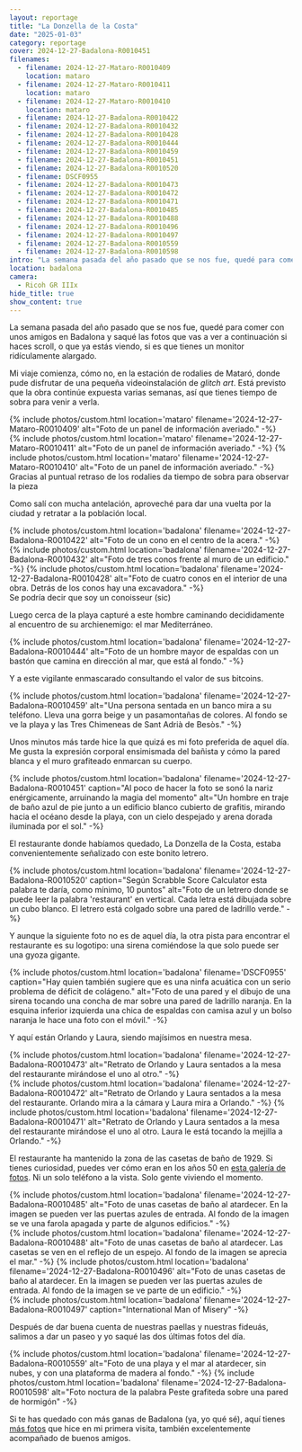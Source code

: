 ```yaml
---
layout: reportage
title: "La Donzella de la Costa"
date: "2025-01-03"
category: reportage
cover: 2024-12-27-Badalona-R0010451
filenames:
  - filename: 2024-12-27-Mataro-R0010409
    location: mataro
  - filename: 2024-12-27-Mataro-R0010411
    location: mataro
  - filename: 2024-12-27-Mataro-R0010410
    location: mataro
  - filename: 2024-12-27-Badalona-R0010422
  - filename: 2024-12-27-Badalona-R0010432
  - filename: 2024-12-27-Badalona-R0010428
  - filename: 2024-12-27-Badalona-R0010444
  - filename: 2024-12-27-Badalona-R0010459
  - filename: 2024-12-27-Badalona-R0010451
  - filename: 2024-12-27-Badalona-R0010520
  - filename: DSCF0955
  - filename: 2024-12-27-Badalona-R0010473
  - filename: 2024-12-27-Badalona-R0010472
  - filename: 2024-12-27-Badalona-R0010471
  - filename: 2024-12-27-Badalona-R0010485
  - filename: 2024-12-27-Badalona-R0010488
  - filename: 2024-12-27-Badalona-R0010496
  - filename: 2024-12-27-Badalona-R0010497
  - filename: 2024-12-27-Badalona-R0010559
  - filename: 2024-12-27-Badalona-R0010598
intro: "La semana pasada del año pasado que se nos fue, quedé para comer con unos amigos en Badalona. Lo que pasó después te sorprenderá (no pasó nada)."
location: badalona
camera:
  - Ricoh GR IIIx
hide_title: true
show_content: true
---
```


La semana pasada del año pasado que se nos fue, quedé para comer con unos
amigos en Badalona y saqué las fotos que vas a ver a continuación si haces
scroll, o que ya estás viendo, si es que tienes un monitor ridículamente alargado.

Mi viaje comienza, cómo no, en la estación de rodalies de Mataró, donde pude
disfrutar de una pequeña videoinstalación de <em>glitch art</em>. Está
previsto que la obra continúe expuesta varias semanas, así que tienes tiempo de
sobra para venir a verla.

<div class="g">
    {% include photos/custom.html location='mataro' filename='2024-12-27-Mataro-R0010409' alt="Foto de un panel de información averiado." -%}
    <div class="h">
        {% include photos/custom.html location='mataro' filename='2024-12-27-Mataro-R0010411' alt="Foto de un panel de información averiado." -%}
        {% include photos/custom.html location='mataro' filename='2024-12-27-Mataro-R0010410' alt="Foto de un panel de información averiado." -%}
    </div>
    <figcaption>Gracias al puntual retraso de los rodalies da tiempo de sobra para observar la pieza</figcaption>
</div>

<div class="g">
<p>Como salí con mucha antelación, aproveché para dar una vuelta por la ciudad y retratar a la población local.</p>
</div>

<div class="g">
    {% include photos/custom.html location='badalona' filename='2024-12-27-Badalona-R0010422' alt="Foto de un cono en el centro de la acera." -%}
    <div class="h">
        {% include photos/custom.html location='badalona' filename='2024-12-27-Badalona-R0010432' alt="Foto de tres conos frente al muro de un edificio." -%}
        {% include photos/custom.html location='badalona' filename='2024-12-27-Badalona-R0010428' alt="Foto de cuatro conos en el interior de una obra. Detrás de los conos hay una excavadora." -%}
    </div>
    <figcaption>Se podría decir que soy un conoisseur (sic)</figcaption>
</div>

<div class="g">
    <p>Luego cerca de la playa capturé a este hombre caminando decididamente al encuentro de su archienemigo: el mar Mediterráneo.</p>
    {% include photos/custom.html location='badalona' filename='2024-12-27-Badalona-R0010444' alt="Foto de un hombre mayor de espaldas con un bastón que camina en dirección al mar, que está al fondo." -%}
</div>

<div class="g has-margin-top">
    <p>Y a este vigilante enmascarado consultando el valor de sus bitcoins.</p>
    {% include photos/custom.html location='badalona' filename='2024-12-27-Badalona-R0010459' 
    alt="Una persona sentada en un banco mira a su teléfono. Lleva una gorra beige y un pasamontañas de colores. Al fondo se ve la playa y las Tres Chimeneas de Sant Adrià de Besòs." -%}
</div>

<div class="g has-margin-top">
    <p>
        Unos minutos más tarde hice la que quizá es mi foto preferida de aquel día. Me
        gusta la expresión corporal ensimismada del bañista y cómo la pared blanca y el
        muro grafiteado enmarcan su cuerpo.
    </p>
    {% include photos/custom.html location='badalona' filename='2024-12-27-Badalona-R0010451' caption="Al poco de hacer la foto se sonó la nariz enérgicamente, arruinando la magia del momento" alt="Un hombre en traje de baño azul de pie junto a un edificio blanco cubierto de grafitis, mirando hacia el océano desde la playa, con un cielo despejado y arena dorada iluminada por el sol." -%}
</div>

<div class="g ">
<p>El restaurante donde habíamos quedado, La Donzella de la Costa, estaba convenientemente señalizado con este bonito letrero.</p>
</div>

{% include photos/custom.html location='badalona' filename='2024-12-27-Badalona-R0010520' caption="Según Scrabble Score Calculator esta palabra te daría, como mínimo, 10 puntos" alt="Foto de un letrero donde se puede leer la palabra 'restaurant' en vertical. Cada letra está dibujada sobre un cubo blanco. El letrero está colgado sobre una pared de ladrillo verde." -%}

<div class="g">
    <p>Y aunque la siguiente foto no es de aquel día, la otra pista para encontrar el restaurante es su logotipo: una sirena comiéndose la que solo puede ser una gyoza gigante.</p>
    {% include photos/custom.html location='badalona' filename='DSCF0955' caption="Hay quien también sugiere que es una ninfa acuática con un serio problema de déficit de colágeno." alt="Foto de una pared y el dibujo de una sirena tocando una concha de mar sobre una pared de ladrillo naranja. En la esquina inferior izquierda una chica de espaldas con camisa azul y un bolso naranja le hace una foto con el móvil." -%}
</div>

<div class="g">
<p>Y aquí están Orlando y Laura, siendo majísimos en nuestra mesa.</p>
</div>

<div class="g">
    {% include photos/custom.html location='badalona' filename='2024-12-27-Badalona-R0010473' alt="Retrato de Orlando y Laura sentados a la mesa del restaurante mirándose el uno al otro." -%}
    <div class="h">
        {% include photos/custom.html location='badalona' filename='2024-12-27-Badalona-R0010472' alt="Retrato de Orlando y Laura sentados a la mesa del restaurante. Orlando mira a la cámara y Laura mira a Orlando." -%}
        {% include photos/custom.html location='badalona' filename='2024-12-27-Badalona-R0010471' alt="Retrato de Orlando y Laura sentados a la mesa del restaurante mirándose el uno al otro. Laura le está tocando la mejilla a Orlando." -%}
    </div>
</div>

<div class="g has-margin-top">
<p>El restaurante ha mantenido la zona de las casetas de baño de 1929. Si tienes curiosidad, puedes ver cómo eran en los años 50 en <a href="https://www.flickr.com/photos/museudebadalona/albums/72157696422445131">esta galería de fotos</a>. 
Ni un solo teléfono a la vista. Solo gente viviendo el momento.</p>
</div>

<div class="g">
    {% include photos/custom.html location='badalona' filename='2024-12-27-Badalona-R0010485' alt="Foto de unas casetas de baño al atardecer. En la imagen se pueden ver las puertas azules de entrada. Al fondo de la imagen se ve una farola apagada y parte de algunos edificios." -%}
    <div class="h">
        {% include photos/custom.html location='badalona' filename='2024-12-27-Badalona-R0010488' alt="Foto de unas casetas de baño al atardecer. Las casetas se ven en el reflejo de un espejo. Al fondo de la imagen se aprecia el mar." -%}
        {% include photos/custom.html location='badalona' filename='2024-12-27-Badalona-R0010496' alt="Foto de unas casetas de baño al atardecer. En la imagen se pueden ver las puertas azules de entrada. Al fondo de la imagen se ve parte de un edificio." -%}
    </div>
    {% include photos/custom.html location='badalona' filename='2024-12-27-Badalona-R0010497' caption="International Man of Misery" -%}
</div>

<div class="g">
<p>Después de dar buena cuenta de nuestras paellas y nuestras fideuás, salimos a dar un paseo y yo saqué las dos últimas fotos del día.</p>
</div>

<div class="g">
    {% include photos/custom.html location='badalona' filename='2024-12-27-Badalona-R0010559' alt="Foto de una playa y el mar al atardecer, sin nubes, y con una plataforma de madera al fondo." -%}
    {% include photos/custom.html location='badalona' filename='2024-12-27-Badalona-R0010598' alt="Foto noctura de la palabra Peste grafiteda sobre una pared de hormigón" -%}
</div>

<div class="g">
<p>Si te has quedado con más ganas de Badalona (ya, yo qué sé), aquí tienes <a href="/photos/badalona">más fotos</a> que hice en mi primera visita, también excelentemente acompañado de buenos amigos.</p>
</div>
